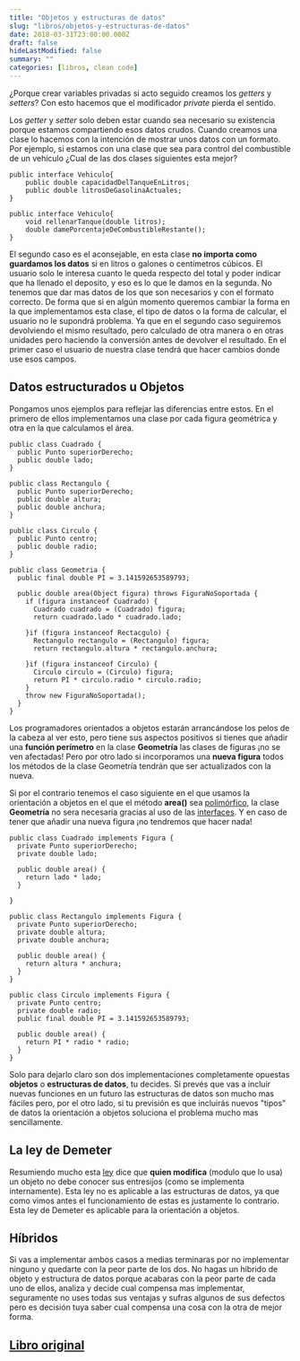 ```yaml
---
title: "Objetos y estructuras de datos"
slug: "libros/objetos-y-estructuras-de-datos"
date: 2018-03-31T23:00:00.000Z
draft: false
hideLastModified: false
summary: ""
categories: [libros, clean code]
---
```



  ¿Porque crear variables privadas si acto seguido creamos los _getters_ y 
  _setters_? Con esto hacemos que el modificador _private_ pierda el sentido.

  Los _getter_ y _setter_ solo deben estar cuando sea necesario su existencia 
  porque estamos compartiendo esos datos crudos. Cuando creamos una clase lo 
  hacemos con la intención de mostrar unos datos con un formato. Por ejemplo,
  si estamos con una clase que sea para control del combustible de un 
  vehículo ¿Cual de las dos clases siguientes esta mejor?

  ``````````````````````````````````````````````````````````````````````````````
  public interface Vehiculo{
      public double capacidadDelTanqueEnLitros;
      public double litrosDeGasolinaActuales;
  }
  ``````````````````````````````````````````````````````````````````````````````

  ``````````````````````````````````````````````````````````````````````````````
  public interface Vehiculo{
      void rellenarTanque(double litros);
      double damePorcentajeDeCombustibleRestante();
  }
  ``````````````````````````````````````````````````````````````````````````````

  El segundo caso es el aconsejable, en esta clase **no importa como guardamos
  los datos** si en litros o galones o centímetros cúbicos. El usuario solo 
  le interesa cuanto le queda respecto del total y poder indicar que ha 
  llenado el deposito, y eso es lo que le damos en la segunda. No tenemos que
  dar mas datos de los que son necesarios y con el formato correcto. De forma
  que si en algún momento queremos cambiar la forma en la que implementamos 
  esta clase, el tipo de datos o la forma de calcular, el usuario no le 
  supondrá problema. Ya que en el segundo caso seguiremos devolviendo el 
  mismo resultado, pero calculado de otra manera o en otras unidades pero 
  haciendo la conversión antes de devolver el resultado. En el primer caso el
  usuario de nuestra clase tendrá que hacer cambios donde use esos campos.

Datos estructurados u Objetos
--------------------------------------------------------------------------------

  Pongamos unos ejemplos para reflejar las diferencias entre estos. En el 
  primero de ellos implementamos una clase por cada figura geométrica y otra 
  en la que calculamos el área.

  ``````````````````````````````````````````````````````````````````````````````
  public class Cuadrado {
    public Punto superiorDerecho;
    public double lado;
  }
  
  public class Rectangulo {
    public Punto superiorDerecho;
    public double altura;
    public double anchura;
  }
  
  public class Circulo {
    public Punto centro;
    public double radio;
  }
  
  public class Geometria {
    public final double PI = 3.141592653589793;
  
    public double area(Object figura) throws FiguraNoSoportada {
      if (figura instanceof Cuadrado) {
        Cuadrado cuadrado = (Cuadrado) figura;
        return cuadrado.lado * cuadrado.lado;
  
      }if (figura instanceof Rectacgulo) {
        Rectangulo rectangulo = (Rectangulo) figura;
        return rectangulo.altura * rectangulo.anchura;
  
      }if (figura instanceof Circulo) {
        Circulo circulo = (Circulo) figura;
        return PI * circulo.radio * circulo.radio;
      }
      throw new FiguraNoSoportada();
    }
  }
  ``````````````````````````````````````````````````````````````````````````````
  
  Los programadores orientados a objetos estarán arrancándose los pelos de la 
  cabeza al ver esto, pero tiene sus aspectos positivos si tienes que añadir 
  una **función perímetro** en la clase **Geometría** las clases de figuras 
  ¡no se ven afectadas! Pero por otro lado si incorporamos una **nueva 
  figura** todos los métodos de la clase Geometría tendrán que ser 
  actualizados con la nueva.
  
  Si por el contrario tenemos el caso siguiente en el que usamos la 
  orientación a objetos en el que el método **area()** sea [polimórfico], la 
  clase **Geometría** no sera necesaria gracias al uso de las [interfaces]. Y
  en caso de tener que añadir una nueva figura ¡no tendremos que hacer nada!
  
  ``````````````````````````````````````````````````````````````````````````````
  public class Cuadrado implements Figura {
    private Punto superiorDerecho;
    private double lado;
  
    public double area() {
      return lado * lado;
    }
  
  }
  
  public class Rectangulo implements Figura {
    private Punto superiorDerecho;
    private double altura;
    private double anchura;
  
    public double area() {
      return altura * anchura;
    }
  }
  
  public class Circulo implements Figura {
    private Punto centro;
    private double radio;
    public final double PI = 3.141592653589793;
  
    public double area() {
      return PI * radio * radio;
    }
  }
  ``````````````````````````````````````````````````````````````````````````````
  
  Solo para dejarlo claro son dos implementaciones completamente opuestas 
  **objetos** o **estructuras de datos**, tu decides. Si prevés que vas a 
  incluir nuevas funciones en un futuro las estructuras de datos son mucho 
  mas fáciles pero, por el otro lado, si tu previsión es que incluirás nuevos
  "tipos" de datos la orientación a objetos soluciona el problema mucho mas 
  sencillamente.

La ley de Demeter
--------------------------------------------------------------------------------

  Resumiendo mucho esta [ley] dice que __quien modifica__ (modulo que lo usa) 
  un objeto no debe conocer sus entresijos (como se implementa internamente).
  Esta ley no es aplicable a las estructuras de datos, ya que como vimos 
  antes el funcionamiento de estas es justamente lo contrario. Esta ley de 
  Demeter es aplicable para la orientación a objetos.

Híbridos
--------------------------------------------------------------------------------

  Si vas a implementar ambos casos a medias terminaras por no implementar 
  ninguno y quedarte con la peor parte de los dos. No hagas un híbrido de 
  objeto y estructura de datos porque acabaras con la peor parte de cada uno 
  de ellos, analiza y decide cual compensa mas implementar, seguramente no 
  uses todas sus ventajas y sufras algunos de sus defectos pero es decisión 
  tuya saber cual compensa una cosa con la otra de mejor forma.

[Libro original]
--------------------------------------------------------------------------------

[Libro original]: https://leer.amazon.es/kp/embed?asin=B001GSTOAM&preview=newtab&linkCode=kpe&ref_=cm_sw_r_kb_dp_bopYAb3Y71AX3&tag=5413
[polimórfico]: https://es.wikipedia.org/wiki/Polimorfismo_(inform%C3%A1tica)
[interfaces]: https://es.wikipedia.org/wiki/Interfaz_(Java)
[ley]: https://es.wikipedia.org/wiki/Ley_de_Demeter
